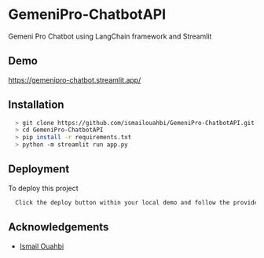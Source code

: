 
# GemeniPro-ChatbotAPI

Gemeni Pro Chatbot using LangChain framework and Streamlit


## Demo

https://gemenipro-chatbot.streamlit.app/
## Installation


```bash
  > git clone https://github.com/ismailouahbi/GemeniPro-ChatbotAPI.git
  > cd GemeniPro-ChatbotAPI
  > pip install -r requirements.txt
  > python -m streamlit run app.py
```
    
## Deployment

To deploy this project

```bash
  Click the deploy button within your local demo and follow the provided steps
```


## Acknowledgements

 - [Ismail Ouahbi](https://www.linkedin.com/in/ismail-ouahbi/)

